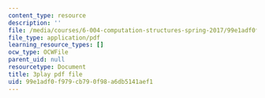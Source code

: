 ```yaml
---
content_type: resource
description: ''
file: /media/courses/6-004-computation-structures-spring-2017/99e1adf0f979cb790f98a6db5141aef1_luHnuoDkAtU.pdf
file_type: application/pdf
learning_resource_types: []
ocw_type: OCWFile
parent_uid: null
resourcetype: Document
title: 3play pdf file
uid: 99e1adf0-f979-cb79-0f98-a6db5141aef1
---
```

